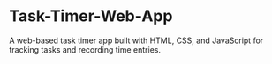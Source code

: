 # Task-Timer-Web-App
A web-based task timer app built with HTML, CSS, and JavaScript for tracking tasks and recording time entries.
